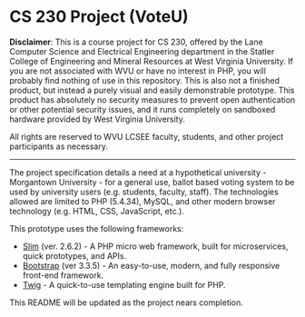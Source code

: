 # CS 230 Project (VoteU)

**Disclaimer**:
This is a course project for CS 230, offered by the
Lane Computer Science and Electrical Engineering department in the Statler College
of Engineering and Mineral Resources at West Virginia University. If you are not
associated with WVU or have no interest in PHP, you will probably find nothing of
use in this repository.  This is also not a finished product, but instead a purely
visual and easily demonstrable prototype. This product has absolutely no security
measures to prevent open authentication or other potential security issues, and it
runs completely on sandboxed hardware provided by West Virginia University.

All rights are reserved to WVU LCSEE faculty, students, and other project participants
as necessary.


---

The project specification details a need at a hypothetical university - Morgantown University -
for a general use, ballot based voting system to be used by university users (e.g. students, faculty, staff). The technologies allowed are limited to PHP (5.4.34), MySQL, and
other modern browser technology (e.g. HTML, CSS, JavaScript, etc.).

This prototype uses the following frameworks:

* [Slim](http://www.slimframework.com) (ver. 2.6.2) - A PHP micro web framework, built for microservices, quick prototypes, and APIs.
* [Bootstrap](http://getbootstrap.com) (ver 3.3.5) - An easy-to-use, modern, and fully responsive front-end framework.
* [Twig](http://twig.sensiolabs.org/) - A quick-to-use templating engine built for PHP.

This README will be updated as the project nears completion.
